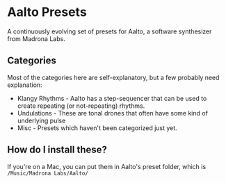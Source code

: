 # Aalto Presets

A continuously evolving set of presets for Aalto, a software synthesizer from Madrona Labs.

## Categories

Most of the categories here are self-explanatory, but a few probably need explanation:

* Klangy Rhythms - Aalto has a step-sequencer that can be used to create repeating (or not-repeating) rhythms. 
* Undulations - These are tonal drones that often have some kind of underlying pulse
* Misc - Presets which haven't been categorized just yet.

## How do I install these?

If you're on a Mac, you can put them in Aalto's preset folder, which is `/Music/Madrona Labs/Aalto/`

